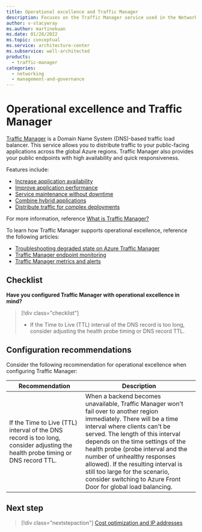 ```yaml
---
title: Operational excellence and Traffic Manager
description: Focuses on the Traffic Manager service used in the Networking solution to provide best-practice and configuration recommendations related to Operational excellence.
author: v-stacywray
ms.author: martinekuan
ms.date: 01/28/2022
ms.topic: conceptual
ms.service: architecture-center
ms.subservice: well-architected
products:
  - traffic-manager
categories:
  - networking
  - management-and-governance
---
```


# Operational excellence and Traffic Manager

[Traffic Manager](/azure/traffic-manager/) is a Domain Name System (DNS)-based traffic load balancer. This service allows you to distribute traffic to your public-facing applications across the global Azure regions. Traffic Manager also provides your public endpoints with high availability and quick responsiveness.

Features include:

- [Increase application availability](/azure/traffic-manager/traffic-manager-overview#increase-application-availability)
- [Improve application performance](/azure/traffic-manager/traffic-manager-overview#improve-application-performance)
- [Service maintenance without downtime](/azure/traffic-manager/traffic-manager-overview#service-maintenance-without-downtime)
- [Combine hybrid applications](/azure/traffic-manager/traffic-manager-overview#combine-hybrid-applications)
- [Distribute traffic for complex deployments](/azure/traffic-manager/traffic-manager-overview#distribute-traffic-for-complex-deployments)

For more information, reference [What is Traffic Manager?](/azure/traffic-manager/traffic-manager-overview)

To learn how Traffic Manager supports operational excellence, reference the following articles:

- [Troubleshooting degraded state on Azure Traffic Manager](/azure/traffic-manager/traffic-manager-troubleshooting-degraded)
- [Traffic Manager endpoint monitoring](/azure/traffic-manager/traffic-manager-monitoring)
- [Traffic Manager metrics and alerts](/azure/traffic-manager/traffic-manager-metrics-alerts)

## Checklist

**Have you configured Traffic Manager with operational excellence in mind?**

> [!div class="checklist"]
> - If the Time to Live (TTL) interval of the DNS record is too long, consider adjusting the health probe timing or DNS record TTL.

## Configuration recommendations

Consider the following recommendation for operational excellence when configuring Traffic Manager:

|Recommendation|Description|
|--------------|-----------|
|If the Time to Live (TTL) interval of the DNS record is too long, consider adjusting the health probe timing or DNS record TTL.|When a backend becomes unavailable, Traffic Manager won't fail over to another region immediately. There will be a time interval where clients can't be served. The length of this interval depends on the time settings of the health probe (probe interval and the number of unhealthy responses allowed). If the resulting interval is still too large for the scenario, consider switching to Azure Front Door for global load balancing.|

## Next step

> [!div class="nextstepaction"]
> [Cost optimization and IP addresses](../ip-addresses/cost-optimization.md)
